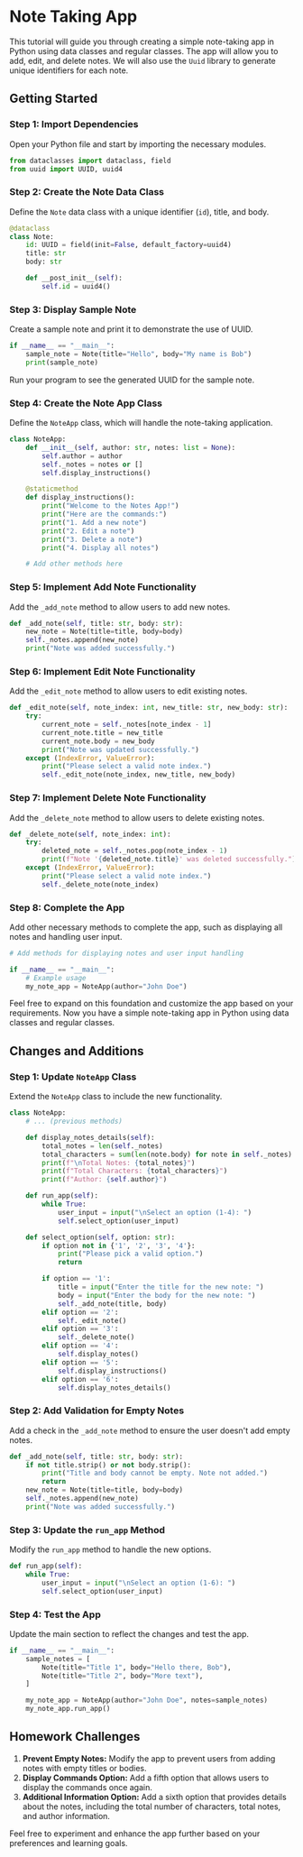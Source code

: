 # Note Taking App

This tutorial will guide you through creating a simple note-taking app in Python using data classes and regular classes. The app will allow you to add, edit, and delete notes. We will also use the `Uuid` library to generate unique identifiers for each note.

## Getting Started

### Step 1: Import Dependencies

Open your Python file and start by importing the necessary modules.

```python
from dataclasses import dataclass, field
from uuid import UUID, uuid4
```

### Step 2: Create the Note Data Class

Define the `Note` data class with a unique identifier (`id`), title, and body.

```python
@dataclass
class Note:
    id: UUID = field(init=False, default_factory=uuid4)
    title: str
    body: str

    def __post_init__(self):
        self.id = uuid4()
```

### Step 3: Display Sample Note

Create a sample note and print it to demonstrate the use of UUID.

```python
if __name__ == "__main__":
    sample_note = Note(title="Hello", body="My name is Bob")
    print(sample_note)
```

Run your program to see the generated UUID for the sample note.

### Step 4: Create the Note App Class

Define the `NoteApp` class, which will handle the note-taking application.

```python
class NoteApp:
    def __init__(self, author: str, notes: list = None):
        self.author = author
        self._notes = notes or []
        self.display_instructions()

    @staticmethod
    def display_instructions():
        print("Welcome to the Notes App!")
        print("Here are the commands:")
        print("1. Add a new note")
        print("2. Edit a note")
        print("3. Delete a note")
        print("4. Display all notes")

    # Add other methods here
```

### Step 5: Implement Add Note Functionality

Add the `_add_note` method to allow users to add new notes.

```python
def _add_note(self, title: str, body: str):
    new_note = Note(title=title, body=body)
    self._notes.append(new_note)
    print("Note was added successfully.")
```

### Step 6: Implement Edit Note Functionality

Add the `_edit_note` method to allow users to edit existing notes.

```python
def _edit_note(self, note_index: int, new_title: str, new_body: str):
    try:
        current_note = self._notes[note_index - 1]
        current_note.title = new_title
        current_note.body = new_body
        print("Note was updated successfully.")
    except (IndexError, ValueError):
        print("Please select a valid note index.")
        self._edit_note(note_index, new_title, new_body)
```

### Step 7: Implement Delete Note Functionality

Add the `_delete_note` method to allow users to delete existing notes.

```python
def _delete_note(self, note_index: int):
    try:
        deleted_note = self._notes.pop(note_index - 1)
        print(f"Note '{deleted_note.title}' was deleted successfully.")
    except (IndexError, ValueError):
        print("Please select a valid note index.")
        self._delete_note(note_index)
```

### Step 8: Complete the App

Add other necessary methods to complete the app, such as displaying all notes and handling user input.

```python
# Add methods for displaying notes and user input handling

if __name__ == "__main__":
    # Example usage
    my_note_app = NoteApp(author="John Doe")
```

Feel free to expand on this foundation and customize the app based on your requirements. Now you have a simple note-taking app in Python using data classes and regular classes.

## Changes and Additions

### Step 1: Update `NoteApp` Class

Extend the `NoteApp` class to include the new functionality.

```python
class NoteApp:
    # ... (previous methods)

    def display_notes_details(self):
        total_notes = len(self._notes)
        total_characters = sum(len(note.body) for note in self._notes)
        print(f"\nTotal Notes: {total_notes}")
        print(f"Total Characters: {total_characters}")
        print(f"Author: {self.author}")

    def run_app(self):
        while True:
            user_input = input("\nSelect an option (1-4): ")
            self.select_option(user_input)

    def select_option(self, option: str):
        if option not in {'1', '2', '3', '4'}:
            print("Please pick a valid option.")
            return

        if option == '1':
            title = input("Enter the title for the new note: ")
            body = input("Enter the body for the new note: ")
            self._add_note(title, body)
        elif option == '2':
            self._edit_note()
        elif option == '3':
            self._delete_note()
        elif option == '4':
            self.display_notes()
        elif option == '5':
            self.display_instructions()
        elif option == '6':
            self.display_notes_details()
```

### Step 2: Add Validation for Empty Notes

Add a check in the `_add_note` method to ensure the user doesn't add empty notes.

```python
def _add_note(self, title: str, body: str):
    if not title.strip() or not body.strip():
        print("Title and body cannot be empty. Note not added.")
        return
    new_note = Note(title=title, body=body)
    self._notes.append(new_note)
    print("Note was added successfully.")
```

### Step 3: Update the `run_app` Method

Modify the `run_app` method to handle the new options.

```python
def run_app(self):
    while True:
        user_input = input("\nSelect an option (1-6): ")
        self.select_option(user_input)
```

### Step 4: Test the App

Update the main section to reflect the changes and test the app.

```python
if __name__ == "__main__":
    sample_notes = [
        Note(title="Title 1", body="Hello there, Bob"),
        Note(title="Title 2", body="More text"),
    ]

    my_note_app = NoteApp(author="John Doe", notes=sample_notes)
    my_note_app.run_app()
```

## Homework Challenges

1. **Prevent Empty Notes:** Modify the app to prevent users from adding notes with empty titles or bodies.
2. **Display Commands Option:** Add a fifth option that allows users to display the commands once again.
3. **Additional Information Option:** Add a sixth option that provides details about the notes, including the total number of characters, total notes, and author information.

Feel free to experiment and enhance the app further based on your preferences and learning goals.
